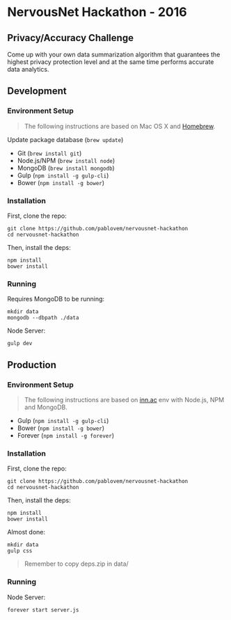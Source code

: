 # NervousNet Hackathon - 2016

## Privacy/Accuracy Challenge
Come up with your own data summarization algorithm that guarantees the highest privacy protection level and at the same time performs accurate data analytics.

## Development

### Environment Setup
> The following instructions are based on Mac OS X and [Homebrew](http://brew.sh/).

Update package database (`brew update`)

* Git (`brew install git`)
* Node.js/NPM (`brew install node`)
* MongoDB (`brew install mongodb`)
* Gulp (`npm install -g gulp-cli`)
* Bower (`npm install -g bower`)

### Installation

First, clone the repo:

```
git clone https://github.com/pablovem/nervousnet-hackathon
cd nervousnet-hackathon
```

Then, install the deps:

```
npm install
bower install
```

### Running

Requires MongoDB to be running:

```
mkdir data
mongodb --dbpath ./data
```

Node Server:

```
gulp dev
```

## Production

### Environment Setup
> The following instructions are based on [inn.ac](http://inn.ac/) env with Node.js, NPM and MongoDB.

* Gulp (`npm install -g gulp-cli`)
* Bower (`npm install -g bower`)
* Forever (`npm install -g forever`)

### Installation

First, clone the repo:

```
git clone https://github.com/pablovem/nervousnet-hackathon
cd nervousnet-hackathon
```

Then, install the deps:

```
npm install
bower install
```

Almost done:

```
mkdir data
gulp css
```

> Remember to copy deps.zip in data/

### Running

Node Server:

```
forever start server.js
```
